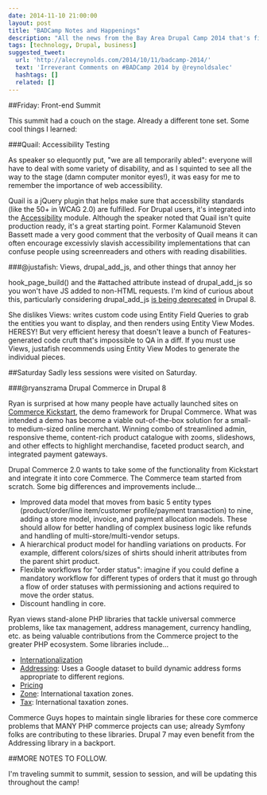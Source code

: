 ```yaml
---
date: 2014-11-10 21:00:00
layout: post
title: "BADCamp Notes and Happenings"
description: "All the news from the Bay Area Drupal Camp 2014 that's fit to print."
tags: [technology, Drupal, business]
suggested_tweet:
  url: 'http://alecreynolds.com/2014/10/11/badcamp-2014/'
  text: 'Irreverant Comments on #BADCamp 2014 by @reynoldsalec'
  hashtags: []
  related: []
---
```


##Friday: Front-end Summit

This summit had a couch on the stage. Already a different tone set. Some cool things I learned:

###<a name="quail">Quail: Accessibility Testing</a>

As speaker so elequontly put, "we are all temporarily abled": everyone will have to deal with some variety of disability, and as I squinted to see all the way to the stage (damn computer monitor eyes!), it was easy for me to remember the importance of web accessibility.

Quail is a jQuery plugin that helps make sure that accessbility standards (like the 50+ in WCAG 2.0) are fulfilled. For Drupal users, it's integrated into the [Accessibility](https://www.drupal.org/project/accessibility) module. Although the speaker noted that Quail isn't quite production ready, it's a great starting point. Former Kalamunoid Steven Bassett made a very good comment that the verbosity of Quail means it can often encourage excessivly slavish accessibility implementations that can confuse people using screenreaders and others with reading disabilities.

###<a name="justafish">@justafish: Views, drupal_add_js, and other things that annoy her</a>

hook_page_build() and the #attached attribute instead of drupal_add_js so you won't have JS added to non-HTML requests. I'm kind of curious about this, particularly considering drupal_add_js [is being deprecated](https://api.drupal.org/api/drupal/core%21includes%21common.inc/function/_drupal_add_js/8) in Drupal 8.

She dislikes Views: writes custom code using Entity Field Queries to grab the entities you want to display, and then renders using Entity View Modes. HERESY! But very efficient heresy that doesn't leave a bunch of Features-generated code cruft that's impossible to QA in a diff. If you must use Views, justafish recommends using Entity View Modes to generate the individual pieces.

##Saturday
Sadly less sessions were visited on Saturday.

###<a name="drupal-commerce">@ryanszrama Drupal Commerce in Drupal 8</a>

Ryan is surprised at how many people have actually launched sites on [Commerce Kickstart](http://drupal.org/project/commerce_kickstart), the demo framework for Drupal Commerce. What was intended a demo has become a viable out-of-the-box solution for a small- to medium-sized online merchant. Winning combo of streamlined admin, responsive theme, content-rich product catalogue with zooms, slideshows, and other effects to highlight merchandise, faceted product search, and integrated payment gateways.

Drupal Commerce 2.0 wants to take some of the functionality from Kickstart and integrate it into core Commerce. The Commerce team started from scratch. Some big differences and improvements include...

- Improved data model that moves from basic 5 entity types (product/order/line item/customer profile/payment transaction) to nine, adding a store model, invoice, and payment allocation models. These should allow for better handling of complex business logic like refunds and handling of multi-store/multi-vendor setups.
- A hierarchical product model for handling variations on products. For example, different colors/sizes of shirts should inherit attributes from the parent shirt product.
- Flexible workflows for "order status": imagine if you could define a mandatory workflow for different types of orders that it must go through a flow of order statuses with permissioning and actions required to move the order status.
- Discount handling in core. 

Ryan views stand-alone PHP libraries that tackle universal commerce problems, like tax management, address management, currency handling, etc. as being valuable contributions from the Commerce project to the greater PHP ecosystem. Some libraries include...

* [Internationalization](https://github.com/commerceguys/intl)
* [Addressing](https://github.com/commerceguys/addressing): Uses a Google dataset to build dynamic address forms appropriate to different regions.
* [Pricing](https://github.com/commerceguys/pricing)
* [Zone](https://github.com/commerceguys/zone): International taxation zones.
* [Tax](https://github.com/commerceguys/tax): International taxation zones.

Commerce Guys hopes to maintain single libraries for these core commerce problems that MANY PHP commerce projects can use; already Symfony folks are contributing to these libraries. Drupal 7 may even benefit from the Addressing library in a backport.

##MORE NOTES TO FOLLOW.

I'm traveling summit to summit, session to session, and will be updating this throughout the camp!